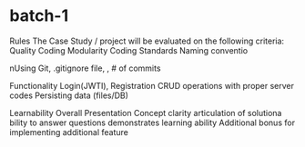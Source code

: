 # batch-1

Rules
The Case Study / project will be evaluated on the following criteria:
Quality Coding
Modularity
Coding Standards
Naming conventio

nUsing Git, .gitignore file, , # of commits

Functionality Login(JWTI), 
Registration
CRUD operations with proper server codes
Persisting data (files/DB)

Learnability
Overall 
Presentation
Concept clarity
articulation of solutiona
bility to answer questions
demonstrates learning ability
Additional bonus for implementing additional feature

